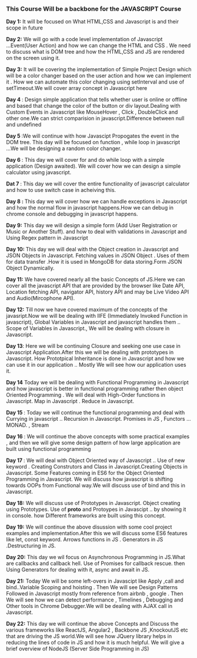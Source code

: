 <h3>This Course Will be a backbone for the JAVASCRIPT Course</h3>

<b>Day 1:</b> It will be focused on  What HTML,CSS and Javascript is and their scope in future


<b>Day 2:</b> We will go with a code level implementation of Javascript ...Event(User Action) and how we can change the HTML and CSS . We need to discuss what is DOM tree and how the HTML,CSS and JS are rendered on the screen using it.

<b>Day 3:</b> It will be covering the implementation of Simple Project Design which will be a color changer based on the user action and how we can implement it . How we can automate this color changing using setInterval and use of setTimeout.We will cover array concept in Javascript here

<b>Day 4 </b>: Design simple application that tells whether user is online or offline and based  that change the color of the button or div layout.Dealing with Custom Events in Javascript like MouseHover , Click , DoubleClick and other one.We can strict comparision in javascript.Difference between null and undefined

<b>Day 5 </b>:We will continue with how Javascipt Propogates the event in the DOM tree. This day will be focused on function , while loop in javascript ...We will be designing a random color changer.

<b>Day 6 </b>: This day we will cover for and do while loop with a simple application (Design awaited). We will cover how we can design a simple calculator using javascript.

<b>Dat 7 </b>: This day we will cover the entire functionality of javascript calculator and how to use switch case in acheiving this.

<b>Day 8 : </b> This day we will cover how we can handle exceptions in Javascript and how the normal flow in javascript happens.How we can debug in chrome console and debugging in javascript happens.

<b> Day 9:</b> This day we will design a simple form (Add User Registration or Music or Another Stuff). and how to deal with validations in Javascript and Using Regex pattern in Javascript

<b>Day 10: </b> This day we will deal with the Object creation in Javascript and JSON Objects in Javascript. Fetching values in JSON Object . Uses of them for data transfer .How it is used in MongoDB  for data storing.Form JSON Object Dynamically.

<b>Day 11:</b> We have covered nearly all the basic Concepts of JS.Here we can cover all the javascript API that are provided by the browser like Date API, Location fetching API, navigator API, history API and may be Live Video API and Audio(Mircophone API).

<b>Day 12:</b> Till now we have covered maximum of the concepts of the javasript.Now we will be dealing with IIFE (Immediately Invoked Function in javascript), Global Variables in Javascript and javascript handles them .. Scope of Variables in Javascript., We will be dealing with closure in Javascript.

<b>Day 13</b>: Here we will be continuing Closure and seeking one use case in Javascript Application.After this we will be dealing with prototypes in Javascript. How Prototpical Inheritance is done in Javascript and how we can use it in our application .. Mostly We will see how our application uses it.

<b>Day 14</b> Today we will be dealing with Functional Programming in Javascript and how javascript is better in functional programming rather then object Oriented Programming . We will deal with High-Order functions in Javascript. Map in Javascript . Reduce in Javascript.

<b>Day 15 </b>: Today we will continue the functional programming and deal with Currying in javascript .. Recursion in Javascript. Promises in JS , Functors ... MONAD.  , Stream 

<b>Day 16 </b> : We will continue the above concepts with some practical examples , and then we will give some design pattern of how large application are built using functional programming 

<b> Day 17 </b>: We will deal with Object Oriented way of Javascript .. Use of new keyword . Creating Construtors and Class in Javascript.Creating Objects in Javascript. Some Features coming in ES6 for the Object Oriented Programming in Javascript. We will discuss how javascript is shifting towards OOPs from Functional way.We will discuss use of bind and this in Javascript.

<b> Day 18:</b> We will discuss use of Prototypes in Javascript. Object creating using Prototypes. Use of __proto__ and Protoypes in Javascipt .. by showing it in console. how Different frameworks are built using this concept.

<b> Day 19:</b> We will continue the above disussion with some cool project examples and implementation.After this we will discuss some ES6 features like let, const keyword. Arrows functions in JS . Generators in JS .Destructuring in JS.

<b>Day 20:</b> This day we wil focus on Asynchronous Programming in JS.What are callbacks and callback hell. Use of Promises for callback rescue. then Using Generators for dealing with it, async and await in JS.

<b>Day 21:</b> Today We will be some left-overs in Javascipt like Apply ,call and bind..Variable Scoping and hoisting . Then We will see Design Patterns Followed in Javascript mostly from reference from airbnb , google . Then We will see how we can detect performance , Timelines , Debugging and Other tools in Chrome Debugger.We will be dealing with AJAX call in Javascript. 

<b> Day 22:</b> This day we will continue the above Concepts and Discuss the various frameworks like ReactJS, Angular2 , Backbone JS ,KnockoutJS etc that are driving the JS world.We will see how JQuery library helps in reducing the lines of code in JS and how it is much helpful. We will give a brief overview of NodeJS (Server Side Programming in JS)